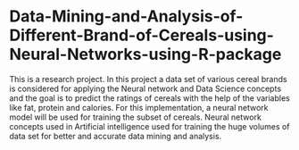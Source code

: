 # Data-Mining-and-Analysis-of-Different-Brand-of-Cereals-using-Neural-Networks-using-R-package
This is a research project. In this project a data set of various cereal brands is considered for applying the Neural network and Data Science concepts and the goal is to predict the ratings of cereals with the help of the variables like fat, protein and calories. For this implementation, a neural network model will be used for training the subset of cereals. Neural network concepts used in Artificial intelligence used for training the huge volumes of data set for better and accurate data mining and analysis. 
